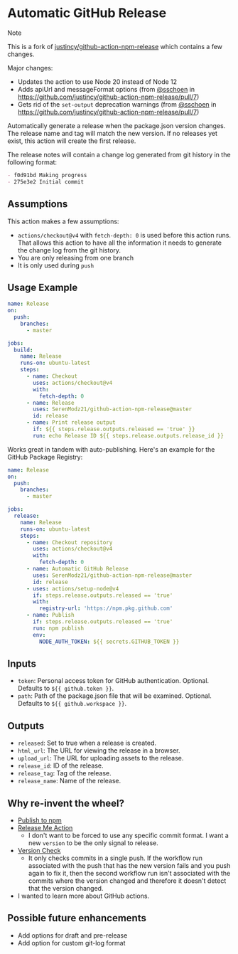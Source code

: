 # Automatic GitHub Release

> [!NOTE]  
> This is a fork of [justincy/github-action-npm-release](https://github.com/justincy/github-action-npm-release) which contains a few changes.
>
> Major changes:
> - Updates the action to use Node 20 instead of Node 12
> - Adds apiUrl and messageFormat options (from [@sschoen](https://github.com/sschoen) in https://github.com/justincy/github-action-npm-release/pull/7)
> - Gets rid of the `set-output` deprecation warnings (from [@sschoen](https://github.com/sschoen) in https://github.com/justincy/github-action-npm-release/pull/7)

Automatically generate a release when the package.json version changes. The release name and tag will match the new version. If no releases yet exist, this action will create the first release.

The release notes will contain a change log generated from git history in the following format:

```md
- f0d91bd Making progress
- 275e3e2 Initial commit
```

## Assumptions

This action makes a few assumptions:

- `actions/checkout@v4` with `fetch-depth: 0` is used before this action runs. That allows this action to have all the information it needs to generate the change log from the git history.
- You are only releasing from one branch
- It is only used during `push`

## Usage Example

```yml
name: Release
on:
  push:
    branches:
      - master

jobs:
  build:
    name: Release
    runs-on: ubuntu-latest
    steps:
      - name: Checkout
        uses: actions/checkout@v4
        with:
          fetch-depth: 0
      - name: Release
        uses: SerenModz21/github-action-npm-release@master
        id: release
      - name: Print release output
        if: ${{ steps.release.outputs.released == 'true' }}
        run: echo Release ID ${{ steps.release.outputs.release_id }}
```

Works great in tandem with auto-publishing. Here's an example for the GitHub Package Registry:

```yml
name: Release
on:
  push:
    branches:
      - master

jobs:
  release:
    name: Release
    runs-on: ubuntu-latest
    steps:
      - name: Checkout repository
        uses: actions/checkout@v4
        with:
          fetch-depth: 0
      - name: Automatic GitHub Release
        uses: SerenModz21/github-action-npm-release@master
        id: release
      - uses: actions/setup-node@v4
        if: steps.release.outputs.released == 'true'
        with:
          registry-url: 'https://npm.pkg.github.com'
      - name: Publish
        if: steps.release.outputs.released == 'true'
        run: npm publish
        env:
          NODE_AUTH_TOKEN: ${{ secrets.GITHUB_TOKEN }}
```

## Inputs

- `token`: Personal access token for GitHub authentication. Optional. Defaults to `${{ github.token }}`.
- `path`: Path of the package.json file that will be examined. Optional. Defaults to `${{ github.workspace }}`.

## Outputs

- `released`: Set to true when a release is created.
- `html_url`: The URL for viewing the release in a browser.
- `upload_url`: The URL for uploading assets to the release.
- `release_id`: ID of the release.
- `release_tag`: Tag of the release.
- `release_name`: Name of the release.

## Why re-invent the wheel?

- [Publish to npm](https://github.com/marketplace/actions/publish-to-npm)
- [Release Me Action](https://github.com/ridedott/release-me-action)
    - I don't want to be forced to use any specific commit format. I want a new `version` to be the only signal to release.
- [Version Check](https://github.com/marketplace/actions/version-check)
    - It only checks commits in a single push. If the workflow run associated with the push that has the new version fails and you push again to fix it, then the second workflow run isn't associated with the commits where the version changed and therefore it doesn't detect that the version changed.
- I wanted to learn more about GitHub actions.

## Possible future enhancements

- Add options for draft and pre-release
- Add option for custom git-log format
